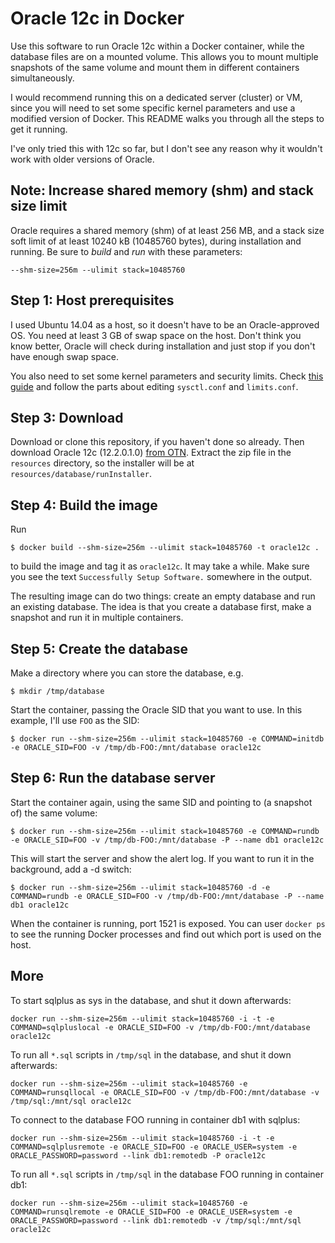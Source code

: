 Oracle 12c in Docker
====================

Use this software to run Oracle 12c within a Docker container, while the
database files are on a mounted volume. This allows you to mount multiple
snapshots of the same volume and mount them in different containers
simultaneously.

I would recommend running this on a dedicated server (cluster) or VM,
since you will need to set some specific kernel parameters and use a
modified version of Docker. This README walks you through all the steps
to get it running.

I've only tried this with 12c so far, but I don't see any reason why it
wouldn't work with older versions of Oracle.

## Note: Increase shared memory (shm) and stack size limit

Oracle requires a shared memory (shm) of at least 256 MB, and a stack size soft
limit of at least 10240 kB (10485760 bytes), during installation and running.
Be sure to _build_ and _run_ with these parameters:

`--shm-size=256m --ulimit stack=10485760`

## Step 1: Host prerequisites

I used Ubuntu 14.04 as a host, so it doesn't have to be an Oracle-approved
OS. You need at least 3 GB of swap space on the host. Don't think you know
better, Oracle will check during installation and just stop if you don't
have enough swap space.

You also need to set some kernel parameters and security limits. Check
[this guide](http://gemsofprogramming.wordpress.com/2013/09/19/installing-oracle-12c-on-ubuntu-12-04-64-bit-a-hard-journey-but-its-worth-it/)
and follow the parts about editing `sysctl.conf` and `limits.conf`.

## Step 3: Download

Download or clone this repository, if you haven't done so already. Then
download Oracle 12c (12.2.0.1.0)
[from OTN](http://www.oracle.com/technetwork/database/enterprise-edition/downloads/index.html).
Extract the zip file in the `resources` directory, so the installer will
be at `resources/database/runInstaller`.

## Step 4: Build the image

Run

```
$ docker build --shm-size=256m --ulimit stack=10485760 -t oracle12c .
```

to build the image and tag it as `oracle12c`.
It may take a while. Make sure you see the text `Successfully Setup Software.`
somewhere in the output.

The resulting image can do two things: create an empty database and run an
existing database. The idea is that you create a database first, make a snapshot
and run it in multiple containers.

## Step 5: Create the database

Make a directory where you can store the database, e.g.

```
$ mkdir /tmp/database
```

Start the container, passing the Oracle SID that you want to use. In this example,
I'll use `FOO` as the SID:

```
$ docker run --shm-size=256m --ulimit stack=10485760 -e COMMAND=initdb -e ORACLE_SID=FOO -v /tmp/db-FOO:/mnt/database oracle12c
```

## Step 6: Run the database server

Start the container again, using the same SID and pointing to (a snapshot of) the
same volume:

```
$ docker run --shm-size=256m --ulimit stack=10485760 -e COMMAND=rundb -e ORACLE_SID=FOO -v /tmp/db-FOO:/mnt/database -P --name db1 oracle12c
```

This will start the server and show the alert log. If you want to run it in the
background, add a -d switch:

```
$ docker run --shm-size=256m --ulimit stack=10485760 -d -e COMMAND=rundb -e ORACLE_SID=FOO -v /tmp/db-FOO:/mnt/database -P --name db1 oracle12c
```

When the container is running, port 1521 is exposed. You can user `docker ps` to
see the running Docker processes and find out which port is used on the host.

## More

To start sqlplus as sys in the database, and shut it down afterwards:

```
docker run --shm-size=256m --ulimit stack=10485760 -i -t -e COMMAND=sqlpluslocal -e ORACLE_SID=FOO -v /tmp/db-FOO:/mnt/database oracle12c
```

To run all `*.sql` scripts in `/tmp/sql` in the database, and shut it down afterwards:

```
docker run --shm-size=256m --ulimit stack=10485760 -e COMMAND=runsqllocal -e ORACLE_SID=FOO -v /tmp/db-FOO:/mnt/database -v /tmp/sql:/mnt/sql oracle12c
```

To connect to the database FOO running in container db1 with sqlplus:

```
docker run --shm-size=256m --ulimit stack=10485760 -i -t -e COMMAND=sqlplusremote -e ORACLE_SID=FOO -e ORACLE_USER=system -e ORACLE_PASSWORD=password --link db1:remotedb -P oracle12c
```

To run all `*.sql` scripts in `/tmp/sql` in the database FOO running in container db1:

```
docker run --shm-size=256m --ulimit stack=10485760 -e COMMAND=runsqlremote -e ORACLE_SID=FOO -e ORACLE_USER=system -e ORACLE_PASSWORD=password --link db1:remotedb -v /tmp/sql:/mnt/sql oracle12c
```
